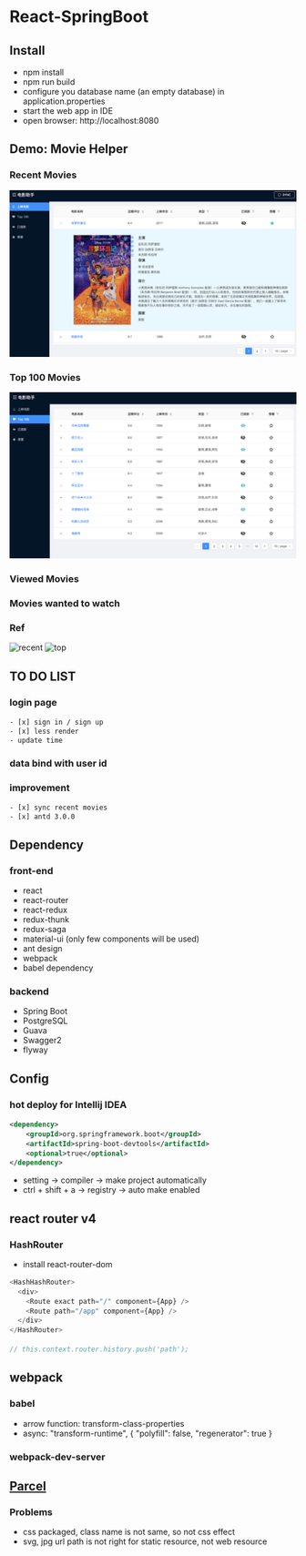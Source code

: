 # React-SpringBoot

## Install
- npm install
- npm run build
- configure you database name (an empty database) in application.properties
- start the web app in IDE
- open browser: http://localhost:8080

## Demo: Movie Helper
### Recent Movies
![Recent](./pictures/recent-movie-antd3.png)
### Top 100 Movies
![Top](./pictures/top-movie-antd3.png)
### Viewed Movies

### Movies wanted to watch

### Ref
![recent](https://movie.douban.com/)
![top](https://movie.douban.com/top250?start=0&filter=)

## TO DO LIST
### login page
    - [x] sign in / sign up
    - [x] less render
    - update time
### data bind with user id

### improvement
    - [x] sync recent movies
    - [x] antd 3.0.0

## Dependency
### front-end
- react
- react-router
- react-redux
- redux-thunk
- redux-saga
- material-ui (only few components will be used)
- ant design
- webpack
- babel dependency

### backend
- Spring Boot
- PostgreSQL
- Guava
- Swagger2
- flyway

## Config
### hot deploy for Intellij IDEA
```xml
<dependency>
    <groupId>org.springframework.boot</groupId>
    <artifactId>spring-boot-devtools</artifactId>
    <optional>true</optional>
</dependency>
```
- setting -> compiler -> make project automatically
- ctrl + shift + a -> registry -> auto make enabled

## react router v4
### HashRouter
- install react-router-dom
```javascript
<HashHashRouter>
  <div>
    <Route exact path="/" component={App} />
    <Route path="/app" component={App} />
  </div>
</HashRouter>

// this.context.router.history.push('path');
```

## webpack
### babel
- arrow function: transform-class-properties
- async: "transform-runtime", { "polyfill": false, "regenerator": true }

### webpack-dev-server

## [Parcel](https://parceljs.org/)
### Problems
- css packaged, class name is not same, so not css effect
- svg, jpg url path is not right for static resource, not web resource
